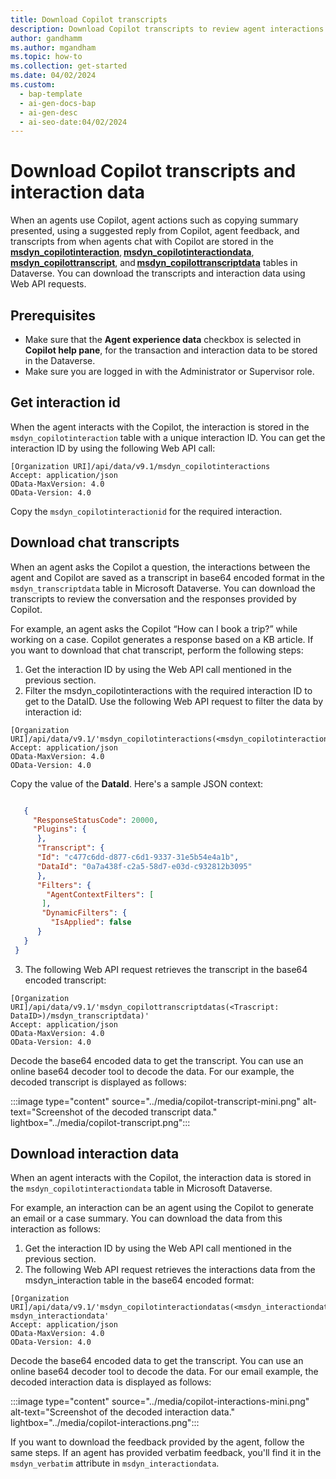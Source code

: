 ```yaml
---
title: Download Copilot transcripts
description: Download Copilot transcripts to review agent interactions and responses. 
author: gandhamm
ms.author: mgandham
ms.topic: how-to 
ms.collection: get-started 
ms.date: 04/02/2024
ms.custom:
  - bap-template
  - ai-gen-docs-bap
  - ai-gen-desc
  - ai-seo-date:04/02/2024
---
```


# Download Copilot transcripts and interaction data

When an agents use Copilot, agent actions such as copying summary presented, using a suggested reply from Copilot, agent feedback, and transcripts from when agents chat with Copilot are stored in the [**msdyn_copilotinteraction**](../develop/msdyn_copilotinteraction.md), [**msdyn_copilotinteractiondata**](../develop/msdyn_copilotinteractiondata.md), [**msdyn_copilottranscript**](../develop/msdyn_copilottranscript.md), and [**msdyn_copilottranscriptdata**](../develop/msdyn_copilottranscriptdata.md) tables in Dataverse. You can download the transcripts and interaction data using Web API requests.

## Prerequisites

- Make sure that the **Agent experience data** checkbox is selected in **Copilot help pane**, for the transaction and interaction data to be stored in the Dataverse.
- Make sure you are logged in with the Administrator or Supervisor role.

## Get interaction id

When the agent interacts with the Copilot, the interaction is stored in the `msdyn_copilotinteraction` table with a unique interaction ID. You can get the interaction ID by using the following Web API call:

```http
[Organization URI]/api/data/v9.1/msdyn_copilotinteractions
Accept: application/json  
OData-MaxVersion: 4.0  
OData-Version: 4.0  
```

Copy the `msdyn_copilotinteractionid` for the required interaction.

## Download chat transcripts

When an agent asks the Copilot a question, the interactions between the agent and Copilot are saved as a transcript in base64 encoded format in the `msdyn_transcriptdata` table in Microsoft Dataverse. You can download the transcripts to review the conversation and the responses provided by Copilot.

For example, an agent asks the Copilot “How can I book a trip?” while working on a case. Copilot generates a response based on a KB article. If you want to download that chat transcript, perform the following steps:

1. Get the interaction ID by using the Web API call mentioned in the previous section. 
1. Filter the msdyn_copilotinteractions with the required interaction ID to get to the DataID. Use the following Web API request to filter the data by interaction id:

```http
[Organization URI]/api/data/v9.1/'msdyn_copilotinteractions(<msdyn_copilotinteractionid>)'
Accept: application/json  
OData-MaxVersion: 4.0  
OData-Version: 4.0  
```
Copy the value of the **DataId**. Here's a sample JSON context:

  ```json
  
     { 
       "ResponseStatusCode": 20000, 
       "Plugins": { 
        }, 
        "Transcript": { 
        "Id": "c477c6dd-d877-c6d1-9337-31e5b54e4a1b", 
        "DataId": "0a7a438f-c2a5-58d7-e03d-c932812b3095"  
        }, 
        "Filters": { 
          "AgentContextFilters": [ 
         ], 
         "DynamicFilters": { 
           "IsApplied": false 
        } 
     } 
   }

  ```
3. The following Web API request retrieves the transcript in the base64 encoded transcript:

```http
[Organization URI]/api/data/v9.1/'msdyn_copilottranscriptdatas(<Trascript: DataID>)/msdyn_transcriptdata)'
Accept: application/json  
OData-MaxVersion: 4.0  
OData-Version: 4.0  
```

Decode the base64 encoded data to get the transcript. You can use an online base64 decoder tool to decode the data. For our example, the decoded transcript is displayed as follows:


   :::image type="content" source="../media/copilot-transcript-mini.png" alt-text="Screenshot of the decoded transcript data." lightbox="../media/copilot-transcript.png":::



## Download interaction data

When an agent interacts with the Copilot, the interaction data is stored in the `msdyn_copilotinteractiondata` table in Microsoft Dataverse. 

For example, an interaction can be an agent using the Copilot to generate an email or a case summary. You can download the data from this interaction as follows:

1. Get the interaction ID by using the Web API call mentioned in the previous section.
1. The following Web API request retrieves the interactions data from the msdyn_interaction table in the base64 encoded format:

```http
[Organization URI]/api/data/v9.1/'msdyn_copilotinteractiondatas(<msdyn_interactiondataid>)/ msdyn_interactiondata'
Accept: application/json  
OData-MaxVersion: 4.0  
OData-Version: 4.0  
```
 Decode the base64 encoded data to get the transcript. You can use an online base64 decoder tool to decode the data. For our email example, the decoded interaction data is displayed as follows:

   :::image type="content" source="../media/copilot-interactions-mini.png" alt-text="Screenshot of the decoded interaction data." lightbox="../media/copilot-interactions.png":::

If you want to download the feedback provided by the agent, follow the same steps. If an agent has provided verbatim feedback, you'll find it in the `msdyn_verbatim` attribute in `msdyn_interactiondata`.

